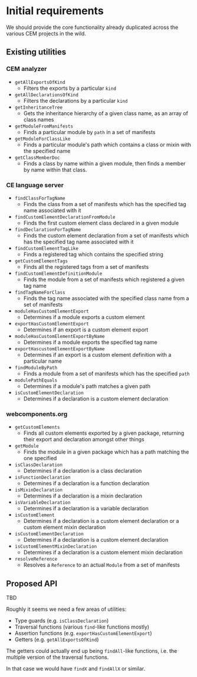 # Initial requirements

We should provide the core functionality already duplicated across the various
CEM projects in the wild.

## Existing utilities

### CEM analyzer

- `getAllExportsOfKind`
  - Filters the exports by a particular `kind`
- `getAllDeclarationsOfKind`
  - Filters the declarations by a particular `kind`
- `getInheritanceTree`
  - Gets the inheritance hierarchy of a given class name, as an array of
class names
- `getModuleFromManifests`
  - Finds a particular module by `path` in a set of manifests
- `getModuleForClassLike`
  - Finds a particular module's path which contains a class or mixin with the
specified name
- `getClassMemberDoc`
  - Finds a class by name within a given module, then finds a member by name
within that class.

### CE language server

- `findClassForTagName`
  - Finds the class from a set of manifests which has the specified tag name
associated with it
- `findCustomElementDeclarationFromModule`
  - Finds the first custom element class declared in a given module
- `findDeclarationForTagName`
  - Finds the custom element declaration from a set of manifests which
has the specified tag name associated with it
- `findCustomElementTagLike`
  - Finds a registered tag which contains the specified string
- `getCustomElementTags`
  - Finds all the registered tags from a set of manifests
- `findCustomElementDefinitionModule`
  - Finds the module from a set of manifests which registered a given tag name
- `findTagNameForClass`
  - Finds the tag name associated with the specified class name from a set of
manifests
- `moduleHasCustomElementExport`
  - Determines if a module exports a custom element
- `exportHasCustomElementExport`
  - Determines if an export is a custom element export
- `moduleHasCustomElementExportByName`
  - Determines if a module exports the specified tag name
- `exportHascustomElementExportByName`
  - Determines if an export is a custom element definition with a particular
name
- `findModuleByPath`
  - Finds a module from a set of manifests which has the specified `path`
- `modulePathEquals`
  - Determines if a module's path matches a given path
- `isCustomElementDeclaration`
  - Determines if a declaration is a custom element declaration

### webcomponents.org

- `getCustomElements`
  - Finds all custom elements exported by a given package, returning their
export and declaration amongst other things
- `getModule`
  - Finds the module in a given package which has a path matching the one
specified
- `isClassDeclaration`
  - Determines if a declaration is a class declaration
- `isFunctionDeclaration`
  - Determines if a declaration is a function declaration
- `isMixinDeclaration`
  - Determines if a declaration is a mixin declaration
- `isVariableDeclaration`
  - Determines if a declaration is a variable declaration
- `isCustomElement`
  - Determines if a declaration is a custom element declaration or a
custom element mixin declaration
- `isCustomElementDeclaration`
  - Determines if a declaration is a custom element declaration
- `isCustomElementMixinDeclaration`
  - Determines if a declaration is a custom element mixin declaration
- `resolveReference`
  - Resolves a `Reference` to an actual `Module` from a set of manifests

## Proposed API

TBD

Roughly it seems we need a few areas of utilities:

- Type guards (e.g. `isClassDeclaration`)
- Traversal functions (various `find`-like functions mostly)
- Assertion functions (e.g. `exportHasCustomElementExport`)
- Getters (e.g. `getAllExportsOfKind`)

The getters could actually end up being `findAll`-like functions, i.e. the
multiple version of the traversal functions.

In that case we would have `findX` and `findAllX` or similar.
